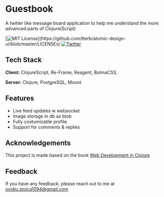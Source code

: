 # Guestbook

A twitter like message board application to help me understand the more advanced parts of Clojure(Script)

[![MIT License](https://img.shields.io/apm/l/atomic-design-ui.svg?)](https://github.com/tterb/atomic-design-ui/blob/master/LICENSEs)
[![Twitter](https://img.shields.io/twitter/url?style=social&url=https%3A%2F%2Fgithub.com%2Fstoica94%2Fguestbook)](https://twitter.com/intent/tweet?text=Wow:&url=https%3A%2F%2Fgithub.com%2Fstoica94%2Fguestbook)

## Tech Stack

**Client:** ClojureScript, Re-Frame, Reagent, BulmaCSS,

**Server:** Clojure, PostgreSQL, Mount

## Features

- Live feed updates w websocket
- Image storage in db as blob
- Fully costumizable profile
- Support for comments & replies

## Acknowledgements

This project is made based on the book [Web Development in Clojure](https://pragprog.com/titles/dswdcloj3/web-development-with-clojure-third-edition/)

## Feedback

If you have any feedback, please reach out to me at ovidiu.stoica1094@gmail.com
